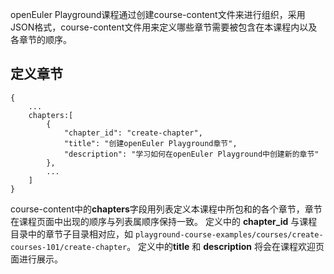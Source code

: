 openEuler Playground课程通过创建course-content文件来进行组织，采用JSON格式，course-content文件用来定义哪些章节需要被包含在本课程内以及各章节的顺序。


## 定义章节


```
{
    ...
    chapters:[
        {
            "chapter_id": "create-chapter",
            "title": "创建openEuler Playground章节",
            "description": "学习如何在openEuler Playground中创建新的章节"
        },
        ...
    ]
}
```

course-content中的**chapters**字段用列表定义本课程中所包和的各个章节，章节在课程页面中出现的顺序与列表属顺序保持一致。
定义中的 **chapter_id** 与课程目录中的章节子目录相对应，如 `playground-course-examples/courses/create-courses-101/create-chapter`。
定义中的**title** 和 **description** 将会在课程欢迎页面进行展示。
